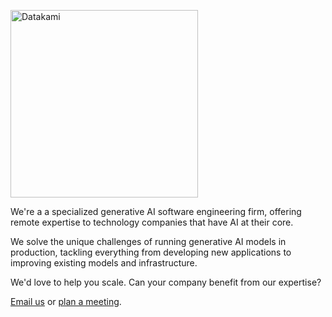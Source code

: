 <p align="left">
  <a href="https://datakami.nl">
    <img alt="Datakami" width=300 src="https://datakami.nl/logo.svg">
  </a>
</p>

We're a a specialized generative AI software engineering firm, offering remote expertise to technology companies that have AI at their core.

We solve the unique challenges of running generative AI models in production, tackling everything from developing new applications to improving existing models and infrastructure.

We'd love to help you scale. Can your company benefit from our expertise?

[Email us](mailto:hello@datakami.nl) or [plan a meeting](https://calendly.com/datakami).
